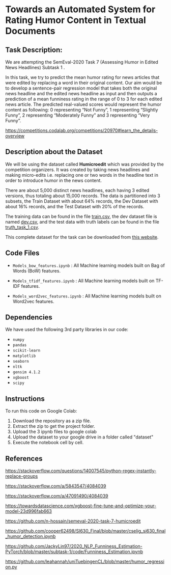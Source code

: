 # Towards an Automated System for Rating Humor Content in Textual Documents

## Task Description:

We are attempting the SemEval-2020 Task 7 (Assessing Humor in Edited News Headlines) Subtask 1 . 

In this task, we try to predict the mean humor rating for news articles that were edited by replacing a word in their original content. Our aim would be to develop a sentence-pair regression model that takes both the original news headline and the edited news headline as input and then outputs a prediction of a mean funniness rating in the range of 0 to 3 for each edited news article. The predicted real-valued scores would represent the humor content as following:
0 representing “Not Funny”, 1 representing “Slightly Funny”, 2 representing “Moderately Funny” and 3 representing “Very Funny”.

https://competitions.codalab.org/competitions/20970#learn_the_details-overview

## Description about the Dataset

We will be using the dataset called **Humicroedit** which was provided by the competition organizers. It was created by taking news headlines and making micro-edits i.e. replacing one or two words in the headline text in order to introduce humor in the news content. 

There are about 5,000 distinct news headlines, each having 3 edited versions, thus totaling about 15,000 records. The data is partitioned into 3 subsets, the Train Dataset with about 64% records, the Dev Dataset with about 16% records, and the Test Dataset with 20% of the records. 

The training data can be found in the file [train.csv](/data/train.csv), the dev dataset file is named [dev.csv](/data/dev.csv), and the test data with truth labels can be found in the file [truth_task_1.csv](/data/truth_task_1.csv).

This complete dataset for the task can be downloaded from [this website](https://cs.rochester.edu/u/nhossain/humicroedit.html). 

## Code Files

* `Models_bow_features.ipynb` : All Machine learning models built on Bag of Words (BoW) features.

* `Models_tfidf_features.ipynb` : All Machine learning models built on TF-IDF features.

* `Models_word2vec_features.ipynb` : All Machine learning models built on Word2vec features.



## Dependencies

We have used the following 3rd party libraries in our code:

* `numpy`
* `pandas`
* `scikit-learn`
* `matplotlib`
* `seaborn`
* `nltk`
* `gensim 4.1.2`
* `xgboost`
* `scipy`


## Instructions

To run this code on Google Colab:

1. Download the repository as a zip file.
2. Extract the zip to get the project folder.
3. Upload the 3 ipynb files to google colab
4. Upload the dataset to your google drive in a folder called "dataset"
5. Execute the notebook cell by cell.

## References

https://stackoverflow.com/questions/14007545/python-regex-instantly-replace-groups

https://stackoverflow.com/a/5843547/4084039

https://stackoverflow.com/a/47091490/4084039

https://towardsdatascience.com/xgboost-fine-tune-and-optimize-your-model-23d996fab663

https://github.com/n-hossain/semeval-2020-task-7-humicroedit

https://github.com/cooper62498/SI630_Final/blob/master/cselig_si630_final_humor_detection.ipynb

https://github.com/JackyLin97/2020_NLP_Funniness_Estimation-PyTorch/blob/master/subtask-1/code/Funniness_Estimation.ipynb

https://github.com/leahannah/uniTuebingenCL/blob/master/humor_regression.py


